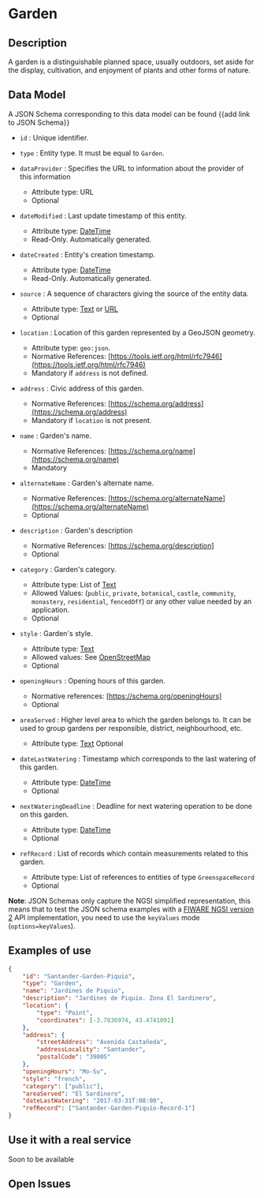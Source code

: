 # Garden

## Description

A garden is a distinguishable planned space, usually outdoors, set aside for the
display, cultivation, and enjoyment of plants and other forms of nature.

## Data Model

A JSON Schema corresponding to this data model can be found
{{add link to JSON Schema}}

-   `id` : Unique identifier.

-   `type` : Entity type. It must be equal to `Garden`.

- `dataProvider` : Specifies the URL to information about the provider of this information
  - Attribute type: URL
  - Optional

-   `dateModified` : Last update timestamp of this entity.

    -   Attribute type: [DateTime](https://schema.org/DateTime)
    -   Read-Only. Automatically generated.

-   `dateCreated` : Entity's creation timestamp.

    -   Attribute type: [DateTime](https://schema.org/DateTime)
    -   Read-Only. Automatically generated.

-   `source` : A sequence of characters giving the source of the entity data.

    -   Attribute type: [Text](https://schema.org/Text) or
        [URL](https://schema.org/URL)
    -   Optional

-   `location` : Location of this garden represented by a GeoJSON geometry.
    -   Attribute type: `geo:json`.
    -   Normative References:
        [https://tools.ietf.org/html/rfc7946](https://tools.ietf.org/html/rfc7946)
    -   Mandatory if `address` is not defined.
-   `address` : Civic address of this garden.

    -   Normative References:
        [https://schema.org/address](https://schema.org/address)
    -   Mandatory if `location` is not present.

-   `name` : Garden's name.
    -   Normative References: [https://schema.org/name](https://schema.org/name)
    -   Mandatory
-   `alternateName` : Garden's alternate name.
    -   Normative References:
        [https://schema.org/alternateName](https://schema.org/alternateName)
    -   Optional
-   `description` : Garden's description

    -   Normative References: [https://schema.org/description]
    -   Optional

-   `category` : Garden's category.
    -   Attribute type: List of [Text](https://schema.org/Text)
    -   Allowed Values: (`public`, `private`, `botanical`, `castle`,
        `community`, `monastery`, `residential`, `fencedOff`) or any other value
        needed by an application.
    -   Optional
-   `style` : Garden's style.

    -   Attribute type: [Text](https://schema.org/Text)
    -   Allowed values: See
        [OpenStreetMap](http://wiki.openstreetmap.org/wiki/Key:garden:style)
    -   Optional

-   `openingHours` : Opening hours of this garden.
    -   Normative references: [https://schema.org/openingHours]
    -   Optional
-   `areaServed` : Higher level area to which the garden belongs to. It can be
    used to group gardens per responsible, district, neighbourhood, etc.
    -   Attribute type: [Text](https://schema.org/Text) Optional
-   `dateLastWatering` : Timestamp which corresponds to the last watering of
    this garden.

    -   Attribute type: [DateTime](https://schema.org/DateTime)
    -   Optional

-   `nextWateringDeadline` : Deadline for next watering operation to be done on
    this garden.
    -   Attribute type: [DateTime](https://schema.org/DateTime)
    -   Optional
-   `refRecord` : List of records which contain measurements related to this
    garden.
    -   Attribute type: List of references to entities of type
        `GreenspaceRecord`
    -   Optional

**Note**: JSON Schemas only capture the NGSI simplified representation, this
means that to test the JSON schema examples with a
[FIWARE NGSI version 2](http://fiware.github.io/specifications/ngsiv2/stable)
API implementation, you need to use the `keyValues` mode (`options=keyValues`).

## Examples of use

```json
{
    "id": "Santander-Garden-Piquio",
    "type": "Garden",
    "name": "Jardines de Piquio",
    "description": "Jardines de Piquio. Zona El Sardinero",
    "location": {
        "type": "Point",
        "coordinates": [-3.7836974, 43.4741091]
    },
    "address": {
        "streetAddress": "Avenida Castañeda",
        "addressLocality": "Santander",
        "postalCode": "39005"
    },
    "openingHours": "Mo-Su",
    "style": "french",
    "category": ["public"],
    "areaServed": "El Sardinero",
    "dateLastWatering": "2017-03-31T:08:00",
    "refRecord": ["Santander-Garden-Piquio-Record-1"]
}
```

## Use it with a real service

Soon to be available

## Open Issues
